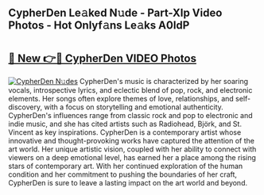 ## CypherDen Le𝚊ked N𝚞de - Part-XIp Video Photos - Hot Onlyf𝚊ns Le𝚊ks A0IdP

# <h2><a href="http://ab47339.deff.icu/?id=CypherDen">🔗 New 👉🔴 CypherDen VIDEO Photos</a></h2>

[![CypherDen N𝚞des](https://i.imgur.com/rIISA9y.gif)](http://ab47339.deff.icu/?id=CypherDen)
CypherDen's music is characterized by her soaring vocals, introspective lyrics, and eclectic blend of pop, rock, and electronic elements. Her songs often explore themes of love, relationships, and self-discovery, with a focus on storytelling and emotional authenticity. CypherDen's influences range from classic rock and pop to electronic and indie music, and she has cited artists such as Radiohead, Björk, and St. Vincent as key inspirations. CypherDen is a contemporary artist whose innovative and thought-provoking works have captured the attention of the art world. Her unique artistic vision, coupled with her ability to connect with viewers on a deep emotional level, has earned her a place among the rising stars of contemporary art. With her continued exploration of the human condition and her commitment to pushing the boundaries of her craft, CypherDen is sure to leave a lasting impact on the art world and beyond.
